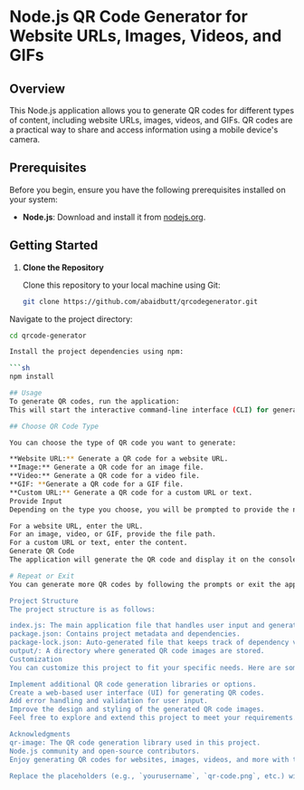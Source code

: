 # Node.js QR Code Generator for Website URLs, Images, Videos, and GIFs

## Overview

This Node.js application allows you to generate QR codes for different types of content, including website URLs, images, videos, and GIFs. QR codes are a practical way to share and access information using a mobile device's camera.

## Prerequisites

Before you begin, ensure you have the following prerequisites installed on your system:

- **Node.js**: Download and install it from [nodejs.org](https://nodejs.org/).

## Getting Started

1. **Clone the Repository**

   Clone this repository to your local machine using Git:

   ```sh
   git clone https://github.com/abaidbutt/qrcodegenerator.git

Navigate to the project directory:

   ```sh
   cd qrcode-generator

Install the project dependencies using npm:

   ```sh
   npm install

## Usage
To generate QR codes, run the application:
This will start the interactive command-line interface (CLI) for generating QR codes.

## Choose QR Code Type

You can choose the type of QR code you want to generate:

**Website URL:** Generate a QR code for a website URL.
**Image:** Generate a QR code for an image file.
**Video:** Generate a QR code for a video file.
**GIF: **Generate a QR code for a GIF file.
**Custom URL:** Generate a QR code for a custom URL or text.
Provide Input
Depending on the type you choose, you will be prompted to provide the necessary input. For example:

For a website URL, enter the URL.
For an image, video, or GIF, provide the file path.
For a custom URL or text, enter the content.
Generate QR Code
The application will generate the QR code and display it on the console. You can also find the generated QR code image in the output/ directory.

# Repeat or Exit
You can generate more QR codes by following the prompts or exit the application when you're done.

Project Structure
The project structure is as follows:

index.js: The main application file that handles user input and generates QR codes.
package.json: Contains project metadata and dependencies.
package-lock.json: Auto-generated file that keeps track of dependency versions.
output/: A directory where generated QR code images are stored.
Customization
You can customize this project to fit your specific needs. Here are some ideas for enhancements:

Implement additional QR code generation libraries or options.
Create a web-based user interface (UI) for generating QR codes.
Add error handling and validation for user input.
Improve the design and styling of the generated QR code images.
Feel free to explore and extend this project to meet your requirements.

Acknowledgments
qr-image: The QR code generation library used in this project.
Node.js community and open-source contributors.
Enjoy generating QR codes for websites, images, videos, and more with this Node.js QR code generator!

Replace the placeholders (e.g., `yourusername`, `qr-code.png`, etc.) with your actual information and project details. 




